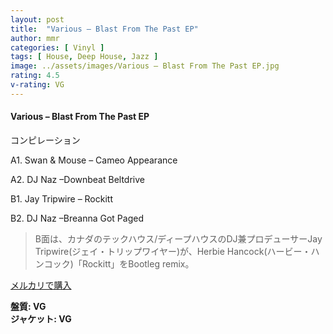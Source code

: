 ```yaml
---
layout: post
title:  "Various – Blast From The Past EP"
author: mmr
categories: [ Vinyl ]
tags: [ House, Deep House, Jazz ]
image: ../assets/images/Various – Blast From The Past EP.jpg
rating: 4.5
v-rating: VG
---
```


#### Various – Blast From The Past EP

コンピレーション

A1. Swan & Mouse – Cameo Appearance

A2. DJ Naz –Downbeat Beltdrive

B1. Jay Tripwire – Rockitt

B2. DJ Naz –Breanna Got Paged

> B面は、カナダのテックハウス/ディープハウスのDJ兼プロデューサーJay Tripwire(ジェイ・トリップワイヤー)が、Herbie Hancock(ハービー・ハンコック)「Rockitt」をBootleg remix。

[メルカリで購入](https://jp.mercari.com/item/m65624709294)

<div class="mt-4 mb-4 d-flex align-items-center">
<strong class="mr-1">盤質: VG</strong>
</div>
<div class="mt-4 mb-4 d-flex align-items-center">
<strong class="mr-1">ジャケット: VG</strong>
</div>
